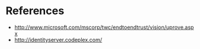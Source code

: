 # References #

  * http://www.microsoft.com/mscorp/twc/endtoendtrust/vision/uprove.aspx
  * http://identityserver.codeplex.com/